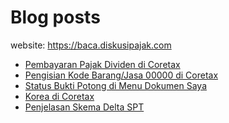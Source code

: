 # Blog posts

website: https://baca.diskusipajak.com

<!-- BLOG-POST-LIST:START -->
- [Pembayaran Pajak Dividen di Coretax](https://baca.diskusipajak.com/pembayaran-pajak-dividen-di-coretax/)
- [Pengisian Kode Barang/Jasa 00000 di Coretax](https://baca.diskusipajak.com/pengisian-kode-barang-jasa-00000-di-coretax/)
- [Status Bukti Potong di Menu Dokumen Saya](https://baca.diskusipajak.com/status-bukti-potong-di-menu-dokumen-saya/)
- [Korea di Coretax](https://baca.diskusipajak.com/korea-di-coretax/)
- [Penjelasan Skema Delta SPT](https://baca.diskusipajak.com/penjelasan-skema-delta-spt/)
<!-- BLOG-POST-LIST:END -->

<!--
**kelaspajak/kelaspajak** is a ✨ _special_ ✨ repository because its `README.md` (this file) appears on your GitHub profile.

Here are some ideas to get you started:

- 🔭 I’m currently working on ...
- 🌱 I’m currently learning ...
- 👯 I’m looking to collaborate on ...
- 🤔 I’m looking for help with ...
- 💬 Ask me about ...
- 📫 How to reach me: ...
- 😄 Pronouns: ...
- ⚡ Fun fact: ...
-->
